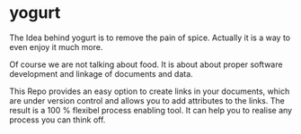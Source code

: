 # yogurt
The Idea behind yogurt is to remove the pain of spice. Actually it is a way to even enjoy it much more.

Of course we are not talking about food. It is about about proper software development and linkage of documents and data.

This Repo provides an easy option to create links in your documents, which are under version control and allows you to add attributes to the links. The result is a 100 %  flexibel process enabling tool. It can help you to realise any process you can think off.
